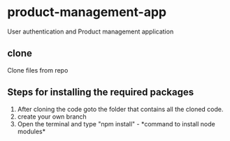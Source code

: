 # product-management-app
User authentication and Product management application

## clone

Clone files from repo

## Steps for installing the required packages 

<ol>
<li>After cloning the code goto the  folder that contains all the cloned code.</li>
<li>create your own branch</li>
<li>Open the terminal and type "npm install" - *command to install node modules*</li>
</ol>
